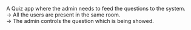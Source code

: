 A Quiz app where the admin needs to feed the questions to the system.
<br>
-> All the users are present in the same room.
<br>
-> The admin controls the question which is being showed.
